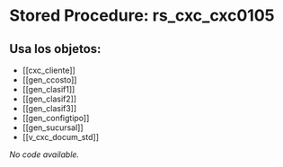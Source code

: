 # Stored Procedure: rs_cxc_cxc0105

## Usa los objetos:
- [[cxc_cliente]]
- [[gen_ccosto]]
- [[gen_clasif1]]
- [[gen_clasif2]]
- [[gen_clasif3]]
- [[gen_configtipo]]
- [[gen_sucursal]]
- [[v_cxc_docum_std]]

*No code available.*

